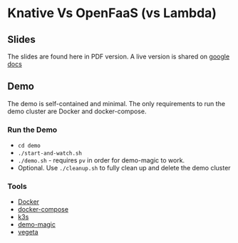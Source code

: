 # Knative Vs OpenFaaS (vs Lambda)

## Slides

The slides are found here in PDF version. A live version is shared on [google docs](https://docs.google.com/presentation/d/1ExXpbMiS79PXYvOp86iyPVrE8V3HVKc84I1kXHZwrSM/edit?usp=sharing)

## Demo

The demo is self-contained and minimal. The only requirements to run the demo cluster are Docker and docker-compose.

### Run the Demo

* `cd demo`
* `./start-and-watch.sh`
* `./demo.sh` - requires `pv` in order for demo-magic to work.
* Optional. Use `./cleanup.sh` to fully clean up and delete the demo cluster

### Tools

* [Docker](https://www.docker.com/)
* [docker-compose](https://docs.docker.com/compose/)
* [k3s](https://github.com/rancher/k3s)
* [demo-magic](https://github.com/paxtonhare/demo-magic)
* [vegeta](https://github.com/tsenart/vegeta)

